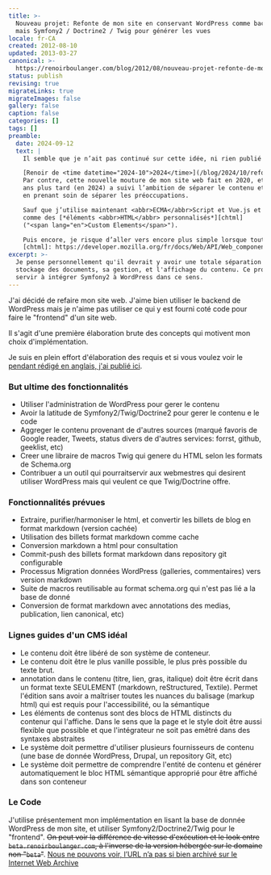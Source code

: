 ```yaml
---
title: >-
  Nouveau projet: Refonte de mon site en conservant WordPress comme back-office,
  mais Symfony2 / Doctrine2 / Twig pour générer les vues
locale: fr-CA
created: 2012-08-10
updated: 2013-03-27
canonical: >-
  https://renoirboulanger.com/blog/2012/08/nouveau-projet-refonte-de-mon-site-en-conservant-wordpress-comme-back-office-mais-symfony2doctrine2twig-pour-generer-les-vues/
status: publish
revising: true
migrateLinks: true
migrateImages: false
gallery: false
caption: false
categories: []
tags: []
preamble:
  date: 2024-09-12
  text: |
    Il semble que je n’ait pas continué sur cette idée, ni rien publié de concrêt.

    [Renoir de <time datetime="2024-10">2024</time>](/blog/2024/10/refonte-majeure-de-mon-site-web):
    Par contre, cette nouvelle mouture de mon site web fait en 2020, et terminé quatre
    ans plus tard (en 2024) a suivi l’ambition de séparer le contenu et le contenant
    en prenant soin de séparer les préoccupations.

    Sauf que j’utilise maintenant <abbr>ECMA</abbr>Script et Vue.js et du JavaScript natif
    comme des [*éléments <abbr>HTML</abbr> personnalisés*][chtml]
    ("<span lang="en">Custom Elements</span>").

    Puis encore, je risque d’aller vers encore plus simple lorsque tout ce contenu sera bien migré.
    [chtml]: https://developer.mozilla.org/fr/docs/Web/API/Web_components/Using_custom_elements "Je veux bien écrire en Français des trucs de programmation, mais là la. C’est LAID!"
excerpt: >-
  Je pense personnellement qu'il devrait y avoir une totale séparation entre le
  stockage des documents, sa gestion, et l'affichage du contenu. Ce projet va
  servir à intégrer Symfony2 à WordPress dans ce sens.
---
```


J'ai décidé de refaire mon site web. J'aime bien utiliser le backend de
WordPress mais je n'aime pas utiliser ce qui y est fourni coté code pour faire
le "frontend" d'un site web.

Il s'agit d'une première élaboration brute des concepts qui motivent mon choix
d'implémentation.

Je suis en plein effort d'élaboration des requis et si vous voulez voir le
[pendant rédigé en anglais, j'ai publié ici][english-version].

### But ultime des fonctionnalités

- Utiliser l'administration de WordPress pour gerer le contenu
- Avoir la latitude de Symfony2/Twig/Doctrine2 pour gerer le contenu e le code
- Aggreger le contenu provenant de d'autres sources (marqué favoris de Google
  reader, Tweets, status divers de d'autres services: forrst, github, geeklist,
  etc)
- Creer une libraire de macros Twig qui genere du HTML selon les formats de
  Schema.org
- Contribuer a un outil qui pourraitservir aux webmestres qui desirent utiliser
  WordPress mais qui veulent ce que Twig/Doctrine offre.

### Fonctionnalités prévues

- Extraire, purifier/harmoniser le html, et convertir les billets de blog en
  format markdown (version cachée)
- Utilisation des billets format markdown comme cache
- Conversion markdown a html pour consultation
- Commit-push des billets format markdown dans repository git configurable
- Processus Migration données WordPress (galleries, commentaires) vers version
  markdown
- Suite de macros reutilisable au format schema.org qui n'est pas lié a la base
  de donné
- Conversion de format markdown avec annotations des medias, publication, lien
  canonical, etc)

### Lignes guides d'un CMS idéal

- Le contenu doit être libéré de son système de conteneur.
- Le contenu doit être le plus vanille possible, le plus près possible du texte
  brut.
- annotation dans le contenu (titre, lien, gras, italique) doit être écrit dans
  un format texte SEULEMENT (markdown, reStructured, Textile). Permet l'édition
  sans avoir a maîtriser toutes les nuances du balisage (markup html) qui est
  requis pour l'accessibilité, ou la sémantique
- Les éléments de contenus sont des blocs de HTML distincts du contenur qui
  l'affiche. Dans le sens que la page et le style doit être aussi flexible que
  possible et que l'intégrateur ne soit pas emêtré dans des syntaxes abstraites
- Le système doit permettre d'utiliser plusieurs fournisseurs de contenu (une
  base de donnée WordPress, Drupal, un repository Git, etc)
- Le système doit permettre de comprendre l'entité de contenu et générer
  automatiquement le bloc HTML sémantique approprié pour être affiché dans son
  conteneur

### Le Code

J'utilise présentement mon implémentation en lisant la base de donnée WordPress
de mon site, et utiliser Symfony2/Doctrine2/Twig pour le "frontend". ~~On peut
voir la différence de vitesse d'exécution et le look entre
`beta.renoirboulanger.com`, à l'inverse de la version hébergée sur le domaine
non "`beta`"~~. <ins>Nous ne pouvons voir, l’<abbr>URL</abbr> n’a
[pas si bien archivé sur le Internet Web Archive](https://web.archive.org/web/20121226050718/http://beta.renoirboulanger.com/)</ins>

<!--#TODO-inline-edit-->

[english-version]:
  /blog/2012/08/project-manifest-content-management-publishing-platform-to-implement-accessibility-semantic-markup-and-ease-web-publishing
